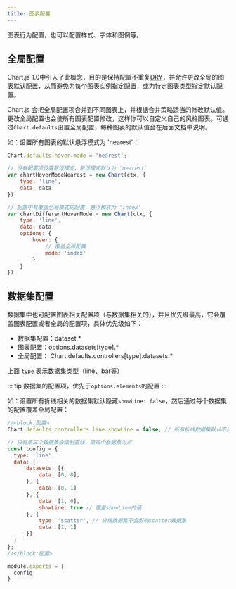 ```yaml
---
title: 图表配置
---
```


图表行为配置，也可以配置样式、字体和图例等。

## 全局配置

Chart.js 1.0中引入了此概念，目的是保持配置不重复[DRY](https://en.wikipedia.org/wiki/Don%27t_repeat_yourself)，并允许更改全局的图表默认配置，从而避免为每个图表实例指定配置，或为特定图表类型指定默认配置。

Chart.js 会把全局配置项合并到不同图表上，并根据合并策略适当的修改默认值。更改全局配置也会使所有图表配置修改，这样你可以自定义自己的风格图表。可通过`Chart.defaults`设置全局配置，每种图表的默认值会在后面文档中说明。

如：设置所有图表的默认悬浮模式为 'nearest'：

```javascript
Chart.defaults.hover.mode = 'nearest';

// 没有配置项设置悬浮模式，悬浮模式默认为 'nearest'
var chartHoverModeNearest = new Chart(ctx, {
    type: 'line',
    data: data
});

// 配置中有覆盖全局模式的配置，悬浮模式为 'index'
var chartDifferentHoverMode = new Chart(ctx, {
    type: 'line',
    data: data,
    options: {
        hover: {
            // 覆盖全局配置
            mode: 'index'
        }
    }
});
```

## 数据集配置

数据集中也可配置图表相关配置项（与数据集相关的），并且优先级最高，它会覆盖图表配置或者全局的配置项，具体优先级如下：

- 数据集配置：dataset.*
- 图表配置：options.datasets[type].*
- 全局配置： Chart.defaults.controllers[type].datasets.*

上面 `type` 表示数据集类型（line、bar等）

::: tip
数据集的配置项，优先于`options.elements`的配置
:::

如：设置所有折线相关的数据集默认隐藏`showLine: false`，然后通过每个数据集的配置覆盖全局配置：

```js chart-editor
//<block:配置>
Chart.defaults.controllers.line.showLine = false; // 所有折线数据集默认不显示

// 只有第三个数据集会绘制直线，第四个数据集为点
const config = {
  type: 'line',
  data: {
      datasets: [{
          data: [0, 0],
      }, {
          data: [0, 1]
      }, {
          data: [1, 0],
          showLine: true // 覆盖showLine的值
      }, {
          type: 'scatter', // 折线数据集不会影响scatter数据集
          data: [1, 1]
      }]
  }
};
//</block:配置>

module.exports = {
  config
}
```
